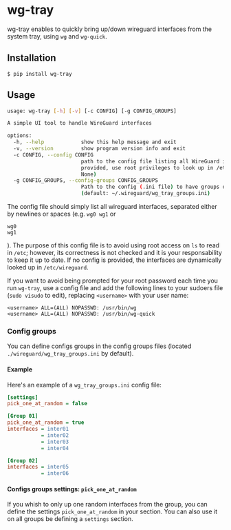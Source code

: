 # wg-tray

wg-tray enables to quickly bring up/down wireguard interfaces from the system tray, using `wg` and `wg-quick`.

## Installation

`$ pip install wg-tray`

## Usage
```bash
usage: wg-tray [-h] [-v] [-c CONFIG] [-g CONFIG_GROUPS]

A simple UI tool to handle WireGuard interfaces

options:
  -h, --help            show this help message and exit
  -v, --version         show program version info and exit
  -c CONFIG, --config CONFIG
                        path to the config file listing all WireGuard interfaces (if none is
                        provided, use root privileges to look up in /etc/wireguard/) (default:
                        None)
  -g CONFIG_GROUPS, --config-groups CONFIG_GROUPS
                        Path to the config (.ini file) to have groups of wireguard configs.
                        (default: ~/.wireguard/wg_tray_groups.ini)
```
The config file should simply list all wireguard interfaces, separated either by newlines or spaces (e.g. `wg0 wg1` or
```
wg0 
wg1
```
). The purpose of this config file is to avoid using root access on `ls` to read in `/etc`; however, its correctness is not checked and it is your responsability to keep it up to date.
If no config is provided, the interfaces are dynamically looked up in `/etc/wireguard`.

If you want to avoid being prompted for your root password each time you run `wg-tray`, use a config file and add the following lines to your sudoers file (`sudo visudo` to edit), replacing `<username>` with your user name:
```
<username> ALL=(ALL) NOPASSWD: /usr/bin/wg
<username> ALL=(ALL) NOPASSWD: /usr/bin/wg-quick
```

### Config groups
You can define configs groups in the config groups files (located `./wireguard/wg_tray_groups.ini` by default).

#### Example
Here's an example of a `wg_tray_groups.ini` config file:

```ini
[settings]
pick_one_at_random = false

[Group 01]
pick_one_at_random = true
interfaces = inter01
           = inter02
           = inter03
           = inter04

[Group 02]
interfaces = inter05
           = inter06
```

#### Configs groups settings: `pick_one_at_random`
If you whish to only up one random interfaces from the group, you can define the settings `pick_one_at_random` in your section.
You can also use it on all groups be defining a `settings` section.
